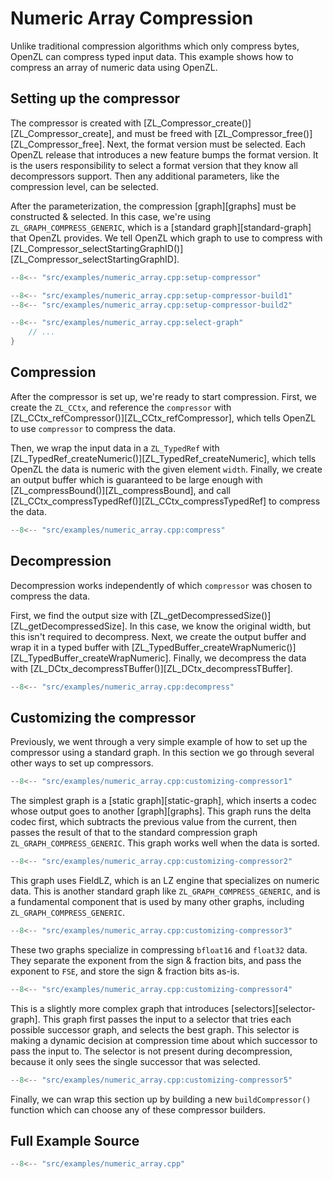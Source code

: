 # Numeric Array Compression

Unlike traditional compression algorithms which only compress bytes, OpenZL can compress typed input data. This example shows how to compress an array of numeric data using OpenZL.

## Setting up the compressor

The compressor is created with [ZL_Compressor_create()][ZL_Compressor_create], and must be freed with [ZL_Compressor_free()][ZL_Compressor_free].
Next, the format version must be selected.
Each OpenZL release that introduces a new feature bumps the format version.
It is the users responsibility to select a format version that they know all decompressors support.
Then any additional parameters, like the compression level, can be selected.

After the parameterization, the compression [graph][graphs] must be constructed & selected.
In this case, we're using `ZL_GRAPH_COMPRESS_GENERIC`, which is a [standard graph][standard-graph] that OpenZL provides.
We tell OpenZL which graph to use to compress with [ZL_Compressor_selectStartingGraphID()][ZL_Compressor_selectStartingGraphID].

```cpp
--8<-- "src/examples/numeric_array.cpp:setup-compressor"

--8<-- "src/examples/numeric_array.cpp:setup-compressor-build1"
--8<-- "src/examples/numeric_array.cpp:setup-compressor-build2"

--8<-- "src/examples/numeric_array.cpp:select-graph"
    // ...
}
```

## Compression

After the compressor is set up, we're ready to start compression.
First, we create the `ZL_CCtx`, and reference the `compressor` with [ZL_CCtx_refCompressor()][ZL_CCtx_refCompressor], which tells OpenZL to use `compressor` to compress the data.

Then, we wrap the input data in a `ZL_TypedRef` with [ZL_TypedRef_createNumeric()][ZL_TypedRef_createNumeric], which tells OpenZL the data is numeric with the given element `width`.
Finally, we create an output buffer which is guaranteed to be large enough with [ZL_compressBound()][ZL_compressBound], and call [ZL_CCtx_compressTypedRef()][ZL_CCtx_compressTypedRef] to compress the data.

```cpp
--8<-- "src/examples/numeric_array.cpp:compress"
```

## Decompression

Decompression works independently of which `compressor` was chosen to compress the data.

First, we find the output size with [ZL_getDecompressedSize()][ZL_getDecompressedSize].
In this case, we know the original width, but this isn't required to decompress.
Next, we create the output buffer and wrap it in a typed buffer with [ZL_TypedBuffer_createWrapNumeric()][ZL_TypedBuffer_createWrapNumeric].
Finally, we decompress the data with [ZL_DCtx_decompressTBuffer()][ZL_DCtx_decompressTBuffer].

```cpp
--8<-- "src/examples/numeric_array.cpp:decompress"
```

## Customizing the compressor

Previously, we went through a very simple example of how to set up the compressor using a standard graph.
In this section we go through several other ways to set up compressors.

```cpp
--8<-- "src/examples/numeric_array.cpp:customizing-compressor1"
```

The simplest graph is a [static graph][static-graph], which inserts a codec whose output goes to another [graph][graphs].
This graph runs the delta codec first, which subtracts the previous value from the current, then passes the result of that to the standard compression graph `ZL_GRAPH_COMPRESS_GENERIC`.
This graph works well when the data is sorted.

```cpp
--8<-- "src/examples/numeric_array.cpp:customizing-compressor2"
```

This graph uses FieldLZ, which is an LZ engine that specializes on numeric data.
This is another standard graph like `ZL_GRAPH_COMPRESS_GENERIC`, and is a fundamental component that is used by many other graphs, including `ZL_GRAPH_COMPRESS_GENERIC`.

```cpp
--8<-- "src/examples/numeric_array.cpp:customizing-compressor3"
```

These two graphs specialize in compressing `bfloat16` and `float32` data.
They separate the exponent from the sign & fraction bits, and pass the exponent to `FSE`, and store the sign & fraction bits as-is.

```cpp
--8<-- "src/examples/numeric_array.cpp:customizing-compressor4"
```

This is a slightly more complex graph that introduces [selectors][selector-graph].
This graph first passes the input to a selector that tries each possible successor graph, and selects the best graph.
This selector is making a dynamic decision at compression time about which successor to pass the input to.
The selector is not present during decompression, because it only sees the single successor that was selected.

```cpp
--8<-- "src/examples/numeric_array.cpp:customizing-compressor5"
```

Finally, we can wrap this section up by building a new `buildCompressor()` function which can choose any of these compressor builders.

## Full Example Source

```cpp title="examples/numeric_array.cpp"
--8<-- "src/examples/numeric_array.cpp"
```
